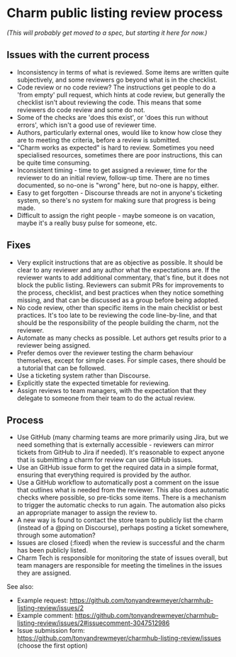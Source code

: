 # Charm public listing review process

*(This will probably get moved to a spec, but starting it here for now.)*

## Issues with the current process

* Inconsistency in terms of what is reviewed. Some items are written quite subjectively, and some reviewers go beyond what is in the checklist.
* Code review or no code review? The instructions get people to do a 'from empty' pull request, which hints at code review, but generally the checklist isn't about reviewing the code. This means that some reviewers do code review and some do not.
* Some of the checks are 'does this exist', or 'does this run without errors', which isn't a good use of reviewer time.
* Authors, particularly external ones, would like to know how close they are to meeting the criteria, before a review is submitted.
* "Charm works as expected" is hard to review. Sometimes you need specialised resources, sometimes there are poor instructions, this can be quite time consuming.
* Inconsistent timing - time to get assigned a reviewer, time for the reviewer to do an initial review, follow-up time. There are no times documented, so no-one is "wrong" here, but no-one is happy, either.
* Easy to get forgotten - Discourse threads are not in anyone's ticketing system, so there's no system for making sure that progress is being made.
* Difficult to assign the right people - maybe someone is on vacation, maybe it's a really busy pulse for someone, etc.

## Fixes

* Very explicit instructions that are as objective as possible. It should be clear to any reviewer and any author what the expectations are. If the reviewer wants to add additional commentary, that's fine, but it does not block the public listing. Reviewers can submit PRs for improvements to the process, checklist, and best practices when they notice something missing, and that can be discussed as a group before being adopted.
* No code review, other than specific items in the main checklist or best practices. It's too late to be reviewing the code line-by-line, and that should be the responsibility of the people building the charm, not the reviewer.
* Automate as many checks as possible. Let authors get results prior to a reviewer being assigned.
* Prefer demos over the reviewer testing the charm behaviour themselves, except for simple cases. For simple cases, there should be a tutorial that can be followed.
* Use a ticketing system rather than Discourse.
* Explicitly state the expected timetable for reviewing.
* Assign reviews to team managers, with the expectation that they delegate to someone from their team to do the actual review.

## Process

* Use GitHub (many charming teams are more primarily using Jira, but we need something that is externally accessible - reviewers can mirror tickets from GitHub to Jira if needed). It's reasonable to expect anyone that is submitting a charm for review can use GitHub issues.
* Use an GitHub issue form to get the required data in a simple format, ensuring that everything required is provided by the author.
* Use a GitHub workflow to automatically post a comment on the issue that outlines what is needed from the reviewer. This also does automatic checks where possible, so pre-ticks some items. There is a mechanism to trigger the automatic checks to run again. The automation also picks an appropriate manager to assign the review to.
* A new way is found to contact the store team to publicly list the charm (instead of a @ping on Discourse), perhaps posting a ticket somewhere, through some automation?
* Issues are closed (:fixed) when the review is successful and the charm has been publicly listed.
* Charm Tech is responsible for monitoring the state of issues overall, but team managers are responsible for meeting the timelines in the issues they are assigned.

See also:

* Example request: https://github.com/tonyandrewmeyer/charmhub-listing-review/issues/2
* Example comment: https://github.com/tonyandrewmeyer/charmhub-listing-review/issues/2#issuecomment-3047512986
* Issue submission form: https://github.com/tonyandrewmeyer/charmhub-listing-review/issues (choose the first option)

